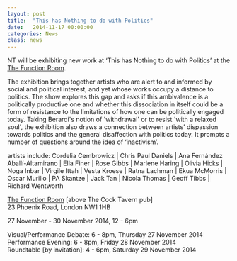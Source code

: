 ```yaml
---
layout: post
title:  "This has Nothing to do with Politics"
date:   2014-11-17 00:00:00
categories: News
class: news
---
```

NT will be exhibiting new work at ‘This has Nothing to do with Politics’ at the <a href="http://functionroom.co" target="_blank">The Function Room</a>.

The exhibition brings together artists who are alert to and informed by social and political interest, and yet whose works occupy a distance to politics. The show explores this gap and asks if this ambivalence is a politically productive one and whether this dissociation in itself could be a form of resistance to the limitations of how one can be politically engaged today. Taking Berardi's notion of 'withdrawal' or to resist 'with a relaxed soul', the exhibition also draws a connection between artists’ dispassion towards politics and the general disaffection with politics today. It prompts a number of questions around the idea of ‘inactivism’.

artists include: Cordelia Cembrowicz | Chris Paul Daniels | Ana Fernández Aballí-Altamirano | Ella Finer | Rose Gibbs | Marlene Haring | Olivia Hicks | Noga Inbar | Virgile Ittah | Vesta Kroese | Ratna Lachman | Ekua McMorris | Oscar Murillo | PA Skantze | Jack Tan | Nicola Thomas | Geoff Tibbs | Richard Wentworth

<a href="http://functionroom.co" target="_blank">The Function Room</a> [above The Cock Tavern pub]  
23 Phoenix Road, London NW1 1HB  

27 November - 30 November 2014, 12 - 6pm  

Visual/Performance Debate:	6 - 8pm, Thursday 27 November 2014  
Performance Evening: 		6 - 8pm, Friday 28 November 2014  
Roundtable [by invitation]: 4 - 6pm, Saturday 29 November 2014  
